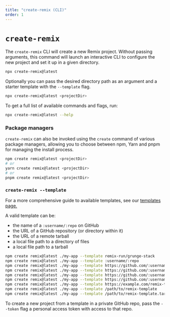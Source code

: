 ```yaml
---
title: "create-remix (CLI)"
order: 1
---
```


# `create-remix`

The `create-remix` CLI will create a new Remix project. Without passing arguments, this command will launch an interactive CLI to configure the new project and set it up in a given directory.

```sh
npx create-remix@latest
```

Optionally you can pass the desired directory path as an argument and a starter template with the `--template` flag.

```sh
npx create-remix@latest <projectDir>
```

To get a full list of available commands and flags, run:

```sh
npx create-remix@latest --help
```

### Package managers

`create-remix` can also be invoked using the `create` command of various package managers, allowing you to choose between npm, Yarn and pnpm for managing the install process.

```sh
npm create remix@latest <projectDir>
# or
yarn create remix@latest <projectDir>
# or
pnpm create remix@latest <projectDir>
```

### `create-remix --template`

For a more comprehensive guide to available templates, see our [templates page.][templates]

A valid template can be:

- the name of a `:username/:repo` on GitHub
- the URL of a GitHub repository (or directory within it)
- the URL of a remote tarball
- a local file path to a directory of files
- a local file path to a tarball

```sh
npm create remix@latest ./my-app --template remix-run/grunge-stack
npm create remix@latest ./my-app --template :username/:repo
npm create remix@latest ./my-app --template https://github.com/:username/:repo
npm create remix@latest ./my-app --template https://github.com/:username/:repo/tree/:branch
npm create remix@latest ./my-app --template https://github.com/:username/:repo/archive/refs/tags/:tag.tar.gz
npm create remix@latest ./my-app --template https://github.com/:username/:repo/releases/latest/download/:tag.tar.gz
npm create remix@latest ./my-app --template https://example.com/remix-template.tar.gz
npm create remix@latest ./my-app --template /path/to/remix-template
npm create remix@latest ./my-app --template /path/to/remix-template.tar.gz
```

<aside aria-label="Private GitHub repo templates">
<docs-info>

To create a new project from a template in a private GitHub repo, pass the `--token` flag a personal access token with access to that repo.

</docs-info>
</aside>

[templates]: ../pages/templates